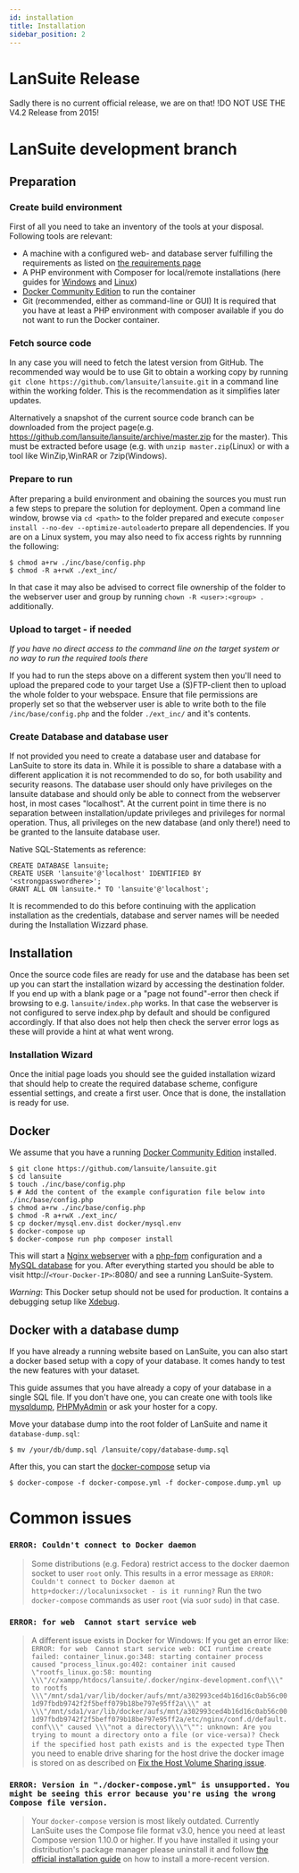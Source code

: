 ```yaml
---
id: installation
title: Installation
sidebar_position: 2
---
```


# LanSuite Release

Sadly there is no current official release, we are on that!
!DO NOT USE THE V4.2 Release from 2015!

# LanSuite development branch

## Preparation

### Create build environment
First of all you need to take an inventory of the tools at your disposal.
Following tools are relevant:
 * A machine with a configured web- and database server fulfilling the requirements as listed on [the requirements page](requirements.md)
 * A PHP environment with Composer for local/remote installations (here guides for [Windows](https://www.thecodedeveloper.com/install-composer-windows-xampp/) and [Linux](https://getcomposer.org/download/))
 * [Docker Community Edition](https://www.docker.com/community-edition) to run the container
 * Git (recommended, either as command-line or GUI)
It is required that you have at least a PHP environment with composer available if you do not want to run the Docker container.

### Fetch source code
In any case you will need to fetch the latest version from GitHub.
The recommended way would be to use Git to obtain a working copy by running `git clone https://github.com/lansuite/lansuite.git` in a command line within the working folder.
This is the recommendation as it simplifies later updates.

Alternatively a snapshot of the current source code branch can be downloaded from the project page(e.g. https://github.com/lansuite/lansuite/archive/master.zip for the master).
This must be extracted before usage (e.g. with `unzip master.zip`(Linux) or with a tool like WinZip,WinRAR or 7zip(Windows).

### Prepare to run
After preparing a build environment and obaining the sources you must run a few steps to prepare the solution for deployment.
Open a command line window, browse via `cd <path>` to the folder prepared and execute `composer install --no-dev --optimize-autoloader`to prepare all dependencies.
If you are on a Linux system, you may also need to fix access rights by runnning the following:
```
$ chmod a+rw ./inc/base/config.php
$ chmod -R a+rwX ./ext_inc/
```
In that case it may also be advised to correct file ownership of the folder to the webserver user and group by running `chown -R <user>:<group> .` additionally.

### Upload to target - if needed
*If you have no direct access to the command line on the target system or no way to run the required tools there*

If you had to run the steps above on a different system then you'll need to upload the prepared code to your target
Use a (S)FTP-client then to upload the whole folder to your webspace.
Ensure that file permissions are properly set so that the webserver user is able to write both to the file `/inc/base/config.php` and the folder `./ext_inc/` and it's contents.

### Create Database and database user

If not provided you need to create a database user and database for LanSuite to store its data in.
While it is possible to share a database with a different application it is not recommended to do so, for both usability and security reasons.
The database user should only have privileges on the lansuite database and should only be able to connect from the webserver host, in most cases "localhost".
At the current point in time there is no separation between installation/update privileges and privileges for normal operation.
Thus, all privileges on the new database (and only there!) need to be granted to the lansuite database user.

Native SQL-Statements as reference:
```
CREATE DATABASE lansuite;
CREATE USER 'lansuite'@'localhost' IDENTIFIED BY '<strongpasswordhere>';
GRANT ALL ON lansuite.* TO 'lansuite'@'localhost';
```
It is recommended to do this before continuing with the application installation as the credentials, database and server names will be needed during the Installation Wizzard phase.

## Installation

Once the source code files are ready for use and the database has been set up you can start the installation wizard by accessing the destination folder.
If you end up with a blank page or a "page not found"-error then check if browsing to  e.g. `lansuite/index.php` works.
In that case the webserver is not configured to serve index.php by default and should be configured accordingly.
If that also does not help then check the server error logs as these will provide a hint at what went wrong.

### Installation Wizard

Once the initial page loads you should see the guided installation wizard that should help to create the required database scheme, configure essential settings, and create a first user.
Once that is done, the installation is ready for use.

## Docker

We assume that you have a running [Docker Community Edition](https://www.docker.com/community-edition) installed.

```
$ git clone https://github.com/lansuite/lansuite.git
$ cd lansuite
$ touch ./inc/base/config.php
$ # Add the content of the example configuration file below into ./inc/base/config.php
$ chmod a+rw ./inc/base/config.php
$ chmod -R a+rwX ./ext_inc/
$ cp docker/mysql.env.dist docker/mysql.env
$ docker-compose up
$ docker-compose run php composer install
```

This will start a [Nginx webserver](https://nginx.org/) with a [php-fpm](https://secure.php.net/manual/en/install.fpm.php) configuration and a [MySQL database](https://www.mysql.com/) for you.
After everything started you should be able to visit http://`<Your-Docker-IP>`:8080/ and see a running LanSuite-System.

*Warning*: This Docker setup should not be used for production. It contains a debugging setup like [Xdebug](https://xdebug.org/).

## Docker with a database dump

If you have already a running website based on LanSuite, you can also start a docker based setup with a copy of your database.
It comes handy to test the new features with your dataset.

This guide assumes that you have already a copy of your database in a single SQL file.
If you don't have one, you can create one with tools like [mysqldump](https://dev.mysql.com/doc/refman/5.7/en/mysqldump-sql-format.html), [PHPMyAdmin](https://www.phpmyadmin.net/) or ask your hoster for a copy.

Move your database dump into the root folder of LanSuite and name it `database-dump.sql`:

```
$ mv /your/db/dump.sql /lansuite/copy/database-dump.sql
```

After this, you can start the [docker-compose](https://docs.docker.com/compose/) setup via

```
$ docker-compose -f docker-compose.yml -f docker-compose.dump.yml up
```

# Common issues

### `ERROR: Couldn't connect to Docker daemon`

> Some distributions (e.g. Fedora) restrict access to the docker daemon socket to user `root` only.
> This results in a error message as `ERROR: Couldn't connect to Docker daemon at http+docker://localunixsocket - is it running?`
> Run the two `docker-compose` commands as user `root` (via `su`or `sudo`) in that case.

### `ERROR: for web  Cannot start service web`

> A different issue exists in Docker for Windows: If you get an error like: `ERROR: for web  Cannot start service web: OCI runtime create failed: container_linux.go:348: starting container process caused "process_linux.go:402: container init caused \"rootfs_linux.go:58: mounting \\\"/c/xampp/htdocs/lansuite/.docker/nginx-development.conf\\\" to rootfs \\\"/mnt/sda1/var/lib/docker/aufs/mnt/a302993ced4b16d16c0ab56c001d97fbdb9742f2f5beff079b18be797e95ff2a\\\" at \\\"/mnt/sda1/var/lib/docker/aufs/mnt/a302993ced4b16d16c0ab56c001d97fbdb9742f2f5beff079b18be797e95ff2a/etc/nginx/conf.d/default.conf\\\" caused \\\"not a directory\\\"\"": unknown: Are you trying to mount a directory onto a file (or vice-versa)? Check if the specified host path exists and is the expected type`
> Then you need to enable drive sharing for the host drive the docker image is stored on as described on [Fix the Host Volume Sharing issue](http://peterjohnlightfoot.com/docker-for-windows-on-hyper-v-fix-the-host-volume-sharing-issue/).

### `ERROR: Version in "./docker-compose.yml" is unsupported. You might be seeing this error because you're using the wrong Compose file version.`

> Your `docker-compose` version is most likely outdated. Currently LanSuite uses the Compose file format v3.0, hence you need at least Compose version 1.10.0 or higher. If you have installed it using your distribution's package manager please uninstall it and follow [the official installation guide](https://docs.docker.com/compose/install/) on how to install a more-recent version.

